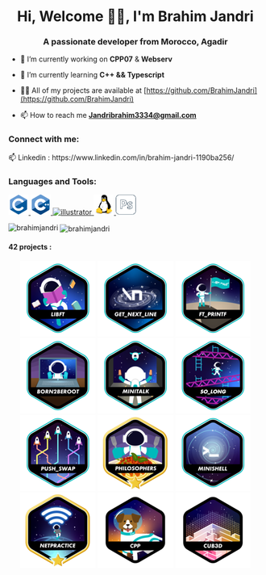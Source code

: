 <h1 align="center">Hi, Welcome 👨‍💻, I'm Brahim Jandri</h1>
<h3 align="center">A passionate developer from Morocco, Agadir</h3>

- 🔭 I’m currently working on **CPP07** & **Webserv**

- 🌱 I’m currently learning **C++ && Typescript**

- 👨‍💻 All of my projects are available at [https://github.com/BrahimJandri](https://github.com/BrahimJandri)

- 📫 How to reach me **Jandribrahim3334@gmail.com**

<h3 align="left">Connect with me:</h3>
 📫 Linkedin : https://www.linkedin.com/in/brahim-jandri-1190ba256/
<p align="left">
</p>

<h3 align="left">Languages and Tools:</h3>
<p align="left"> <a href="https://www.cprogramming.com/" target="_blank" rel="noreferrer"> <img src="https://raw.githubusercontent.com/devicons/devicon/master/icons/c/c-original.svg" alt="c" width="40" height="40"/> </a> <a href="https://www.w3schools.com/cpp/" target="_blank" rel="noreferrer"> <img src="https://raw.githubusercontent.com/devicons/devicon/master/icons/cplusplus/cplusplus-original.svg" alt="cplusplus" width="40" height="40"/> </a> <a href="https://www.adobe.com/in/products/illustrator.html" target="_blank" rel="noreferrer"> <img src="https://www.vectorlogo.zone/logos/adobe_illustrator/adobe_illustrator-icon.svg" alt="illustrator" width="40" height="40"/> </a> <a href="https://www.linux.org/" target="_blank" rel="noreferrer"> <img src="https://raw.githubusercontent.com/devicons/devicon/master/icons/linux/linux-original.svg" alt="linux" width="40" height="40"/> </a> <a href="https://www.photoshop.com/en" target="_blank" rel="noreferrer"> <img src="https://raw.githubusercontent.com/devicons/devicon/master/icons/photoshop/photoshop-line.svg" alt="photoshop" width="40" height="40"/> </a> </p>

<p><img align="left" src="https://github-readme-stats.vercel.app/api/top-langs?username=brahimjandri&show_icons=true&locale=en&layout=compact" alt="brahimjandri" /></p>

<p>&nbsp;<img align="center" src="https://github-readme-stats.vercel.app/api?username=brahimjandri&show_icons=true&locale=en" alt="brahimjandri" /></p>





#### 42 projects :

<p align="center">
<a href=https://github.com/BrahimJandri/libft><img src="https://github.com/BrahimJandri/libft/blob/main/libft.png"></a>
<a href=https://github.com/BrahimJandri/Get_Next_Line><img src="https://github.com/BrahimJandri/Get_Next_Line/blob/main/get_next_line.png"></a>
<a href=https://github.com/BrahimJandri/ft_printf><img src="https://github.com/BrahimJandri/ft_printf/blob/main/ft_printf.png"></a>
<a href=https://github.com/BrahimJandri/born2beroot><img src="https://github.com/BrahimJandri/Born2BeRoot/blob/main/born2beroot.png"></a>
 <a href=https://github.com/BrahimJandri/Minitalk><img src="https://github.com/BrahimJandri/Minitalk/blob/main/minitalke.png"></a>
 <a href=https://github.com/BrahimJandri/so_long><img src="https://github.com/BrahimJandri/so_long/blob/main/so_longe.png"></a>
  <a href=https://github.com/BrahimJandri/push_swap><img src="https://github.com/BrahimJandri/push_swap/blob/main/push_swape.png"></a>
  <a href=https://github.com/BrahimJandri/Philosophers><img src="https://github.com/BrahimJandri/Philosophers/blob/main/philosopher.png"></a>
  <a href=https://github.com/BrahimJandri/MINICHELL><img src="https://github.com/BrahimJandri/MINICHELL/blob/main/minishelle.png"></a>
  <a href=https://github.com/BrahimJandri/NetPractice><img src="https://github.com/BrahimJandri/NetPractice/blob/main/netpractice.png"></a>
 <a href=https://github.com/BrahimJandri/CPP-Modules><img src="https://github.com/BrahimJandri/CPP-Modules/blob/main/cpp.png"></a>
  <a href=https://github.com/BrahimJandri/cub3d><img src="https://github.com/BrahimJandri/cub3d/blob/main/cub3d.png"></a>


</p>
